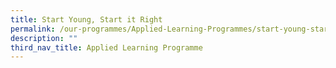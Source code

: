 ```yaml
---
title: Start Young, Start it Right
permalink: /our-programmes/Applied-Learning-Programmes/start-young-start-it-right
description: ""
third_nav_title: Applied Learning Programme
---
```

